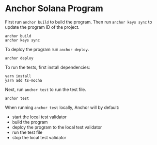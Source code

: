 # Anchor Solana Program

First run `anchor build` to build the program.
Then run `anchor keys sync` to update the program ID of the project.
```shell
anchor build
anchor keys sync
```

To deploy the program run `anchor deploy`.
```shell
anchor deploy
```

To run the tests, first install dependencies:
```shell
yarn install
yarn add ts-mocha
```

Next, run `anchor test` to run the test file.
```shell
anchor test
```

When running `anchor test` locally, Anchor will by default:
- start the local test validator
- build the program
- deploy the program to the local test validator
- run the test file
- stop the local test validator